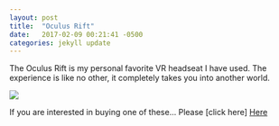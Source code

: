 ```yaml
---
layout: post
title:  "Oculus Rift"
date:   2017-02-09 00:21:41 -0500
categories: jekyll update
---
```

The Oculus Rift is my personal favorite VR headseat I have used. The experience is like no other, it completely takes you into another world.

<img class="borderRound" src= "https://images-na.ssl-images-amazon.com/images/I/61ahfXnBa0L._SX522_.jpg">


If you are interested in buying one of these... Please [click here] [Here]

[Here]: https://www.amazon.com/Oculus-Rift-Virtual-Reality-Headset-Pc/dp/B00VF0IXEY
